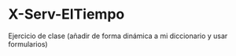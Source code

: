 # X-Serv-ElTiempo
Ejercicio de clase (añadir de forma dinámica a mi diccionario y usar formularios)
